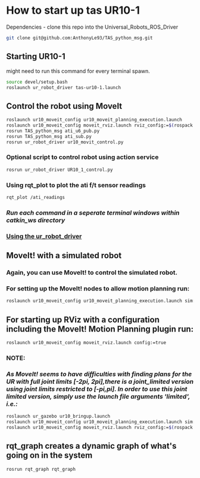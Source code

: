 # How to start up tas UR10-1
Dependencies - clone this repo into the Universal_Robots_ROS_Driver
```bash
git clone git@github.com:AnthonyLe93/TAS_python_msg.git
```
## __Starting UR10-1__
might need to run this command for every terminal spawn.
```bash
source devel/setup.bash
roslaunch ur_robot_driver tas-ur10-1.launch
```
## __Control the robot using MoveIt__
```bash
roslaunch ur10_moveit_config ur10_moveit_planning_execution.launch
roslaunch ur10_moveit_config moveit_rviz.launch rviz_config:=$(rospack find ur10_moveit_config)/launch/moveit.rviz               
rosrun TAS_python_msg ati_u6_pub.py
rosrun TAS_python_msg ati_sub.py
rosrun ur_robot_driver ur10_movit_control.py  
``` 
### __Optional script to control robot using action service__
```bash
rosrun ur_robot_driver UR10_1_control.py 
```
### __Using rqt_plot to plot the ati f/t sensor readings__
```bash
rqt_plot /ati_readings
```
### _Run each command in a seperate terminal windows within catkin_ws directory_
### [Using the ur_robot_driver](https://github.com/UniversalRobots/Universal_Robots_ROS_Driver/blob/master/ur_robot_driver/doc/usage_example.md)
## __MoveIt! with a simulated robot__
### Again, you can use MoveIt! to control the simulated robot.
### For setting up the MoveIt! nodes to allow motion planning run:
```bash
roslaunch ur10_moveit_config ur10_moveit_planning_execution.launch sim:=true
```
## For starting up RViz with a configuration including the MoveIt! Motion Planning plugin run:
```bash
roslaunch ur10_moveit_config moveit_rviz.launch config:=true
```
### NOTE:
### _As MoveIt! seems to have difficulties with finding plans for the UR with full joint limits [-2pi, 2pi],there is a joint_limited version using joint limits restricted to [-pi,pi]. In order to use this joint limited version, simply use the launch file arguments 'limited', i.e.:_
```bash
roslaunch ur_gazebo ur10_bringup.launch
roslaunch ur10_moveit_config ur10_moveit_planning_execution.launch sim:=true
roslaunch ur10_moveit_config moveit_rviz.launch rviz_config:=$(rospack find ur10_moveit_config)/launch/moveit.rviz
```
## rqt_graph creates a dynamic graph of what's going on in the system
```bash
rosrun rqt_graph rqt_graph
```
